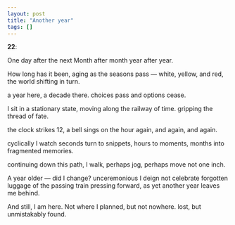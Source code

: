 ```yaml
---
layout: post
title: "Another year"
tags: []
---
```


**22**:

One day after the next
Month after month
year after year.

How long has it been,
aging as the seasons pass —
white, yellow, and red, the world shifting in turn.

a year here, a decade there.
choices pass and options cease.

I sit in a stationary state,
moving along the railway of time.
gripping the thread of fate.

the clock strikes 12,
a bell sings on the hour
again,
and again,
and again.

cyclically I watch 
seconds turn to snippets,
hours to moments, 
months into fragmented memories.

continuing down this path,
I walk,
perhaps jog,
perhaps move not one inch.

A year older — did I change?
unceremonious I deign not celebrate
forgotten luggage of the passing train
pressing forward, as yet another year
leaves me behind.
  
And still, I am here.
Not where I planned,
but not nowhere.
lost, 
but unmistakably found.